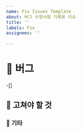 ```yaml
---
name: Fix Issues Template
about: 버그 수정사항 기록용 이슈
title: ''
labels: Fix
assignees: ''

---
```


# 🤮 버그
-[]


## 📎 고쳐야 할 것


### 🥰 기타
